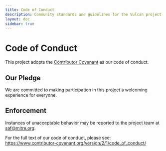```yaml
---
title: Code of Conduct
description: Community standards and guidelines for the Vulcan project
layout: doc
sidebar: true
---
```


# Code of Conduct

This project adopts the [Contributor Covenant](https://www.contributor-covenant.org/version/2/1/code_of_conduct/) as our code of conduct.

## Our Pledge

We are committed to making participation in this project a welcoming experience for everyone.

## Enforcement

Instances of unacceptable behavior may be reported to the project team at [saf@mitre.org](mailto:saf@mitre.org).

For the full text of our code of conduct, please see: https://www.contributor-covenant.org/version/2/1/code_of_conduct/